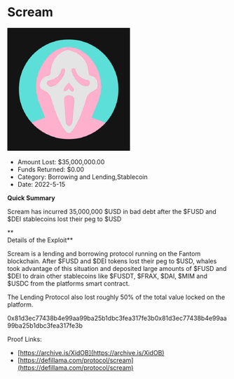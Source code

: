 # Scream
![Scream](/rektimages/Scream.png)
- Amount Lost: $35,000,000.00
- Funds Returned: $0.00
- Category: Borrowing and Lending,Stablecoin
- Date: 2022-5-15

**Quick Summary**

Scream has incurred 35,000,000 $USD in bad debt after the $FUSD and $DEI stablecoins lost their peg to $USD

 **  
Details of the Exploit**

Scream is a lending and borrowing protocol running on the Fantom blockchain. After $FUSD and $DEI tokens lost their peg to $USD, whales took advantage of this situation and deposited large amounts of $FUSD and $DEI to drain other stablecoins like $FUSDT, $FRAX, $DAI, $MIM and $USDC from the platforms smart contract. 

The Lending Protocol also lost roughly 50% of the total value locked on the platform.

  


0x81d3ec77438b4e99aa99ba25b1dbc3fea317fe3b0x81d3ec77438b4e99aa99ba25b1dbc3fea317fe3b


Proof Links:
- [https://archive.is/XidOB](https://archive.is/XidOB)
- [https://defillama.com/protocol/scream](https://defillama.com/protocol/scream)


